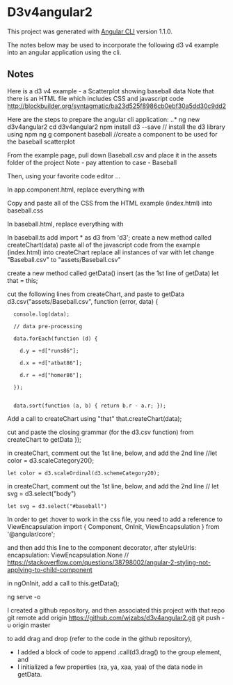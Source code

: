 # D3v4angular2

This project was generated with [Angular CLI](https://github.com/angular/angular-cli) version 1.1.0.

The notes below may be used to incorporate the following d3 v4 example into an angular application using the cli.

## Notes

Here is a d3 v4 example - a Scatterplot showing baseball data
Note that there is an HTML file which includes CSS and javascript code
http://blockbuilder.org/syntagmatic/ba23d525f8986cb0ebf30a5dd30c9dd2

Here are the steps to prepare the angular cli application:
..*
ng new d3v4angular2
cd d3v4angular2
npm install d3 --save	// install the d3 library using npm
ng g component baseball	//create a component to be used for the baseball scatterplot

From the example page, pull down Baseball.csv and place it in the assets folder of the project
Note - pay attention to case - Baseball

Then, using your favorite code editor ...

In app.component.html, replace everything with <app-baseball></app-baseball>

Copy and paste all of the CSS from the HTML example (index.html) into baseball.css

In baseball.html, replace everything with <div id="baseball"></div>

In baseball.ts
add import * as d3 from 'd3';
create a new method called createChart(data)
paste all of the javascript code from the example (index.html) into createChart
replace all instances of var with let
change "Baseball.csv" to "assets/Baseball.csv"

create a new method called getData()
insert (as the 1st line of getData)
    let that = this;
 
cut the following lines from createChart, and paste to getData
    d3.csv("assets/Baseball.csv", function (error, data) {

      console.log(data);

      // data pre-processing

      data.forEach(function (d) {

        d.y = +d["runs86"];

        d.x = +d["atbat86"];

        d.r = +d["homer86"];

      });


      data.sort(function (a, b) { return b.r - a.r; });

Add a call to createChart using "that"
      that.createChart(data);


cut and paste the closing grammar (for the d3.csv function) from createChart to getData
    });

in createChart, comment out the 1st line, below, and add the 2nd line
    //let color = d3.scaleCategory20();

    let color = d3.scaleOrdinal(d3.schemeCategory20);

in createChart, comment out the 1st line, below, and add the 2nd line
    // let svg = d3.select("body")

    let svg = d3.select("#baseball")

In order to get :hover to work in the css file, you need to add a reference to ViewEncapsulation 
	import { Component, OnInit, ViewEncapsulation } from '@angular/core';


and then add this line to the component decorator, after styleUrls:
 	encapsulation: ViewEncapsulation.None 
	// https://stackoverflow.com/questions/38798002/angular-2-styling-not-applying-to-child-component


in ngOnInit, add a call to this.getData();

ng serve -o


I created a github repository, and then associated this project with that repo
	git remote add origin https://github.com/wjzabs/d3v4angular2.git
	git push -u origin master

to add drag and drop (refer to the code in the github repository), 
- I added a block of code to append .call(d3.drag() to the group element, and 
- I initialized a few properties (xa, ya, xaa, yaa) of the data node in getData.

